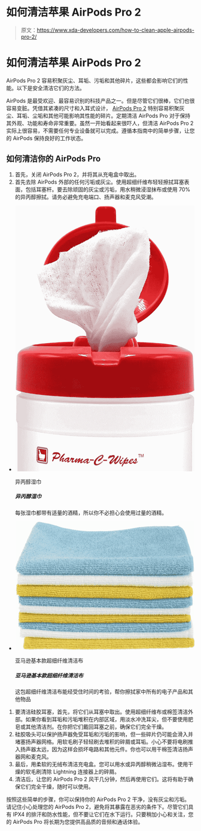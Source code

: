 # 如何清洁苹果 AirPods Pro 2

> 原文：<https://www.xda-developers.com/how-to-clean-apple-airpods-pro-2/>

# 如何清洁苹果 AirPods Pro 2

AirPods Pro 2 容易积聚灰尘、耳垢、污垢和其他碎片，这些都会影响它们的性能。以下是安全清洁它们的方法。

AirPods 是最受欢迎、最容易识别的科技产品之一。但是尽管它们很棒，它们也很容易变脏。凭借其紧凑的尺寸和入耳式设计， [AirPods Pro 2](https://www.xda-developers.com/airpods-pro-2-review/) 特别容易积聚灰尘、耳垢、尘垢和其他可能影响其性能的碎片。定期清洁 AirPods Pro 对于保持其外观、功能和寿命非常重要。虽然一开始看起来很吓人，但清洁 AirPods Pro 2 实际上很容易，不需要任何专业设备就可以完成。遵循本指南中的简单步骤，让您的 AirPods 保持良好的工作状态。

## 如何清洁你的 AirPods Pro

1.  首先，关闭 AirPods Pro 2，并将其从充电盒中取出。
2.  首先去除 AirPods 外部的任何污垢或灰尘。使用超细纤维布轻轻擦拭耳塞表面，包括耳塞杆。要去除顽固的灰尘或污垢，用水稍微浸湿抹布或使用 70%的异丙醇擦拭。请务必避免充电端口、扬声器和麦克风受潮。

*   <picture>![Each wipe comes with just the right amount of alcohol, so you don't have to worry about using excess alcohol.](img/4c38f29ca523e05aad947ed4920aab4b.png)</picture>

    异丙醇湿巾

    ##### 异丙醇湿巾

    每张湿巾都带有适量的酒精，所以你不必担心会使用过量的酒精。

*   <picture>![This pack of microfiber cleaning cloths will last the test of time and help you wipe down all of your electronics and other items in your household](img/04a6b7598cfa6578fe430e9e03a63912.png)</picture>

    亚马逊基本款超细纤维清洁布

    ##### 亚马逊基本款超细纤维清洁布

    这包超细纤维清洁布能经受住时间的考验，帮你擦拭家中所有的电子产品和其他物品

1.  要清洁硅胶耳塞，首先，将它们从耳塞中取出。使用超细纤维布或棉签清洁外部。如果你看到耳垢和污垢堆积在内部区域，用淡水冲洗耳尖，但不要使用肥皂或其他清洁剂。在你把它们戴回耳塞之前，确保它们完全干燥。
2.  硅胶吸头可以保护扬声器免受耳垢和污垢的影响，但一些碎片仍可能会滑入并堵塞扬声器网格。用软毛刷子轻轻刷去堆积的碎屑或耳垢。小心不要将电刷推入扬声器太远，因为这样会损坏电路和其他元件。你也可以用干棉签清洁扬声器网和麦克风。
3.  最后，用柔软的无绒布清洁充电盒。您可以用水或异丙醇稍微沾湿布。使用干燥的软毛刷清除 Lightning 连接器上的碎屑。
4.  清洁后，让您的 AirPods Pro 2 风干几分钟，然后再使用它们。这将有助于确保它们完全干燥，随时可以使用。

按照这些简单的步骤，你可以保持你的 AirPods Pro 2 干净，没有灰尘和污垢。请记住小心处理您的 AirPods Pro 2，避免将其暴露在恶劣的条件下。尽管它们具有 IPX4 的排汗和防水性能，但不要让它们在水下运行。只要稍加小心和关注，您的 AirPods Pro 将长期为您提供高品质的音频和通话体验。